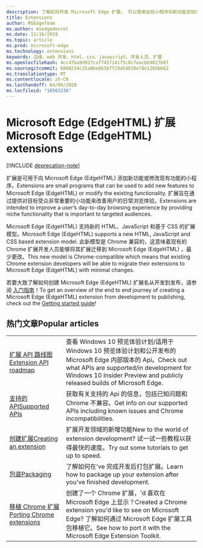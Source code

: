 ```yaml
---
description: 了解如何开发 Microsoft Edge 扩展。 可以使用这些小程序将新功能添加到 Microsoft Edge 或修改现有功能。
title: Extensions
author: MSEdgeTeam
ms.author: msedgedevrel
ms.date: 12/16/2019
ms.topic: article
ms.prod: microsoft-edge
ms.technology: extensions
keywords: 边缘、web 开发、html、css、javascript、开发人员、扩展
ms.openlocfilehash: 4cc47ba9d927caf7457141f5c8c7eacbb9627b07
ms.sourcegitcommit: 6860234c25a8be863b7f29a54838e78e120dbb62
ms.translationtype: MT
ms.contentlocale: zh-CN
ms.lasthandoff: 04/09/2020
ms.locfileid: "10563236"
---
```

# <span data-ttu-id="116dd-105">Microsoft Edge (EdgeHTML) 扩展</span><span class="sxs-lookup"><span data-stu-id="116dd-105">Microsoft Edge (EdgeHTML) extensions</span></span>  

[!INCLUDE [deprecation-note](includes/deprecation-note.md)]  

<span data-ttu-id="116dd-106">扩展是可用于向 Microsoft Edge (EdgeHTML) 添加新功能或修改现有功能的小程序。</span><span class="sxs-lookup"><span data-stu-id="116dd-106">Extensions are small programs that can be used to add new features to Microsoft Edge (EdgeHTML) or modify the existing functionality.</span></span> <span data-ttu-id="116dd-107">扩展旨在通过提供对目标受众非常重要的小功能来改善用户的日常浏览体验。</span><span class="sxs-lookup"><span data-stu-id="116dd-107">Extensions are intended to improve a user’s day-to-day browsing experience by providing niche functionality that is important to targeted audiences.</span></span>

<span data-ttu-id="116dd-108">Microsoft Edge (EdgeHTML) 支持新的 HTML、JavaScript 和基于 CSS 的扩展模型。</span><span class="sxs-lookup"><span data-stu-id="116dd-108">Microsoft Edge (EdgeHTML) supports a new HTML, JavaScript and CSS based extension model.</span></span> <span data-ttu-id="116dd-109">此新模型是 Chrome 兼容的，这意味着现有的 Chrome 扩展开发人员能够将其扩展迁移到 Microsoft Edge (EdgeHTML) ，最少更改。</span><span class="sxs-lookup"><span data-stu-id="116dd-109">This new model is Chrome-compatible which means that existing Chrome extension developers will be able to migrate their extensions to Microsoft Edge (EdgeHTML) with minimal changes.</span></span>

<span data-ttu-id="116dd-110">若要大致了解如何创建 Microsoft Edge (EdgeHTML) 扩展名从开发到发布，请参阅 [入门指南](./getting-started.md)！</span><span class="sxs-lookup"><span data-stu-id="116dd-110">To get an overview of the end to end journey of creating a Microsoft Edge (EdgeHTML) extension from development to publishing, check out the [Getting started guide](./getting-started.md)!</span></span>


## <span data-ttu-id="116dd-111">热门文章</span><span class="sxs-lookup"><span data-stu-id="116dd-111">Popular articles</span></span>

<table>
  <tr>
    <td><a href = "./api-support/extension-api-roadmap.md"><span data-ttu-id="116dd-112">扩展 API 路线图</span><span class="sxs-lookup"><span data-stu-id="116dd-112">Extension API roadmap</span></span></a></td>
    <td><span data-ttu-id="116dd-113">查看 Windows 10 预览体验计划/适用于 Windows 10 预览体验计划和公开发布的 Microsoft Edge 内部版本的 Api。</span><span class="sxs-lookup"><span data-stu-id="116dd-113">Check out what APIs are supported/in development for Windows 10 Insider Preview and publicly released builds of Microsoft Edge.</span></span></td></p>
<p>  </tr>
  <tr>
    <td><a href = "./api-support/supported-apis.md"><span data-ttu-id="116dd-114">支持的 API</span><span class="sxs-lookup"><span data-stu-id="116dd-114">Supported APIs</span></span></a></td>
    <td><span data-ttu-id="116dd-115">获取有关支持的 Api 的信息，包括已知问题和 Chrome 不兼容。</span><span class="sxs-lookup"><span data-stu-id="116dd-115">Get info on our supported APIs including known issues and Chrome incompatibilities.</span></span></td>

  </tr>
  <tr>
    <td><a href = "./guides/creating-an-extension.md"><span data-ttu-id="116dd-116">创建扩展</span><span class="sxs-lookup"><span data-stu-id="116dd-116">Creating an extension</span></span></a></td>
    <td><span data-ttu-id="116dd-117">扩展开发领域的新增功能</span><span class="sxs-lookup"><span data-stu-id="116dd-117">New to the world of extension development?</span></span> <span data-ttu-id="116dd-118">试一试一些教程以获得最快的速度。</span><span class="sxs-lookup"><span data-stu-id="116dd-118">Try out some tutorials to get up to speed.</span></span></td>

  </tr>
  <tr>
    <td><a href = "./guides/packaging.md"><span data-ttu-id="116dd-119">包装</span><span class="sxs-lookup"><span data-stu-id="116dd-119">Packaging</span></span></a></td>
    <td><span data-ttu-id="116dd-120">了解如何在&#39;ve 完成开发后打包扩展。</span><span class="sxs-lookup"><span data-stu-id="116dd-120">Learn how to package up your extension after you&#39;ve finished development.</span></span></td>

  </tr>
  <tr>
    <td><a href = "./guides/porting-chrome-extensions.md"><span data-ttu-id="116dd-121">移植 Chrome 扩展</span><span class="sxs-lookup"><span data-stu-id="116dd-121">Porting Chrome extensions</span></span></a></td>
    <td><span data-ttu-id="116dd-122">创建了一个 Chrome 扩展，&#39;d 喜欢在 Microsoft Edge 上显示？</span><span class="sxs-lookup"><span data-stu-id="116dd-122">Created a Chrome extension you&#39;d like to see on Microsoft Edge?</span></span> <span data-ttu-id="116dd-123">了解如何通过 Microsoft Edge 扩展工具包移植它。</span><span class="sxs-lookup"><span data-stu-id="116dd-123">See how to port it with the Microsoft Edge Extension Toolkit.</span></span></td>

  </tr>
</table>
